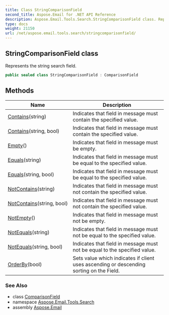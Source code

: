 ```yaml
---
title: Class StringComparisonField
second_title: Aspose.Email for .NET API Reference
description: Aspose.Email.Tools.Search.StringComparisonField class. Represents the string search field
type: docs
weight: 21150
url: /net/aspose.email.tools.search/stringcomparisonfield/
---
```

## StringComparisonField class

Represents the string search field.

```csharp
public sealed class StringComparisonField : ComparisonField
```

## Methods

| Name | Description |
| --- | --- |
| [Contains](../../aspose.email.tools.search/stringcomparisonfield/contains/#contains)(string) | Indicates that field in message must contain the specified value. |
| [Contains](../../aspose.email.tools.search/stringcomparisonfield/contains/#contains_1)(string, bool) | Indicates that field in message must contain the specified value. |
| [Empty](../../aspose.email.tools.search/stringcomparisonfield/empty/)() | Indicates that field in message must be empty. |
| [Equals](../../aspose.email.tools.search/stringcomparisonfield/equals/#equals)(string) | Indicates that field in message must be equal to the specified value. |
| [Equals](../../aspose.email.tools.search/stringcomparisonfield/equals/#equals_1)(string, bool) | Indicates that field in message must be equal to the specified value. |
| [NotContains](../../aspose.email.tools.search/stringcomparisonfield/notcontains/#notcontains)(string) | Indicates that field in message must not contain the specified value. |
| [NotContains](../../aspose.email.tools.search/stringcomparisonfield/notcontains/#notcontains_1)(string, bool) | Indicates that field in message must not contain the specified value. |
| [NotEmpty](../../aspose.email.tools.search/stringcomparisonfield/notempty/)() | Indicates that field in message must not be empty. |
| [NotEquals](../../aspose.email.tools.search/stringcomparisonfield/notequals/#notequals)(string) | Indicates that field in message must not be equal to the specified value. |
| [NotEquals](../../aspose.email.tools.search/stringcomparisonfield/notequals/#notequals_1)(string, bool) | Indicates that field in message must not be equal to the specified value. |
| [OrderBy](../../aspose.email.tools.search/comparisonfield/orderby/)(bool) | Sets value which indicates if client uses ascending or descending sorting on the Field. |

### See Also

* class [ComparisonField](../comparisonfield/)
* namespace [Aspose.Email.Tools.Search](../../aspose.email.tools.search/)
* assembly [Aspose.Email](../../)



